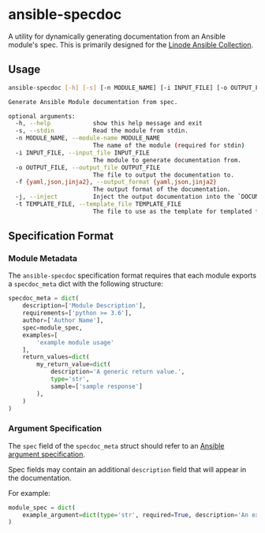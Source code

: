 # ansible-specdoc

A utility for dynamically generating documentation from an Ansible module's spec. This is primarily designed for the [Linode Ansible Collection](https://github.com/linode/ansible_linode).

## Usage

```sh
ansible-specdoc [-h] [-s] [-n MODULE_NAME] [-i INPUT_FILE] [-o OUTPUT_FILE] [-f {yaml,json,jinja2}] [-j] [-t TEMPLATE_FILE]

Generate Ansible Module documentation from spec.

optional arguments:
  -h, --help            show this help message and exit
  -s, --stdin           Read the module from stdin.
  -n MODULE_NAME, --module-name MODULE_NAME
                        The name of the module (required for stdin)
  -i INPUT_FILE, --input_file INPUT_FILE
                        The module to generate documentation from.
  -o OUTPUT_FILE, --output_file OUTPUT_FILE
                        The file to output the documentation to.
  -f {yaml,json,jinja2}, --output_format {yaml,json,jinja2}
                        The output format of the documentation.
  -j, --inject          Inject the output documentation into the `DOCUMENTATION` field of input module.
  -t TEMPLATE_FILE, --template_file TEMPLATE_FILE
                        The file to use as the template for templated formats.
```

## Specification Format

### Module Metadata
The `ansible-specdoc` specification format requires that each module exports a `specdoc_meta` dict with the following structure:

```python
specdoc_meta = dict(
    description=['Module Description'],
    requirements=['python >= 3.6'],
    author=['Author Name'],
    spec=module_spec,
    examples=[
        'example module usage'
    ],
    return_values=dict(
        my_return_value=dict(
            description='A generic return value.',
            type='str',
            sample=['sample response']
        ),
    )
)
```

### Argument Specification

The `spec` field of the `specdoc_meta` struct should refer to an
[Ansible argument specification](https://docs.ansible.com/ansible/latest/dev_guide/developing_program_flow_modules.html#argument-spec).

Spec fields may contain an additional `description` field that will appear in the documentation.

For example:

```python
module_spec = dict(
    example_argument=dict(type='str', required=True, description='An example argument.')
)
```
